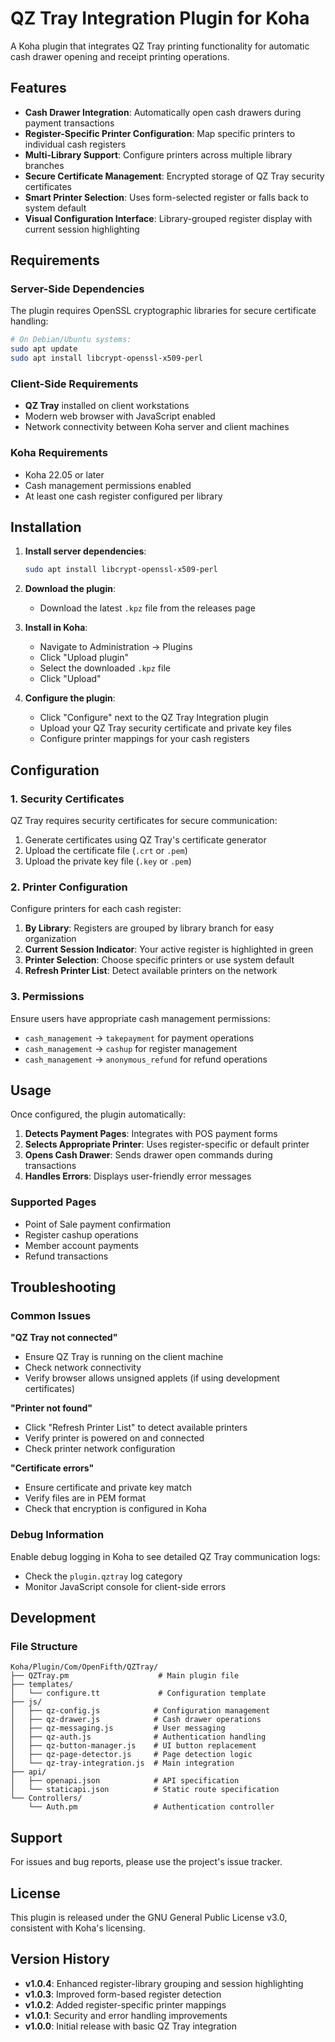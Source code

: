 # QZ Tray Integration Plugin for Koha

A Koha plugin that integrates QZ Tray printing functionality for automatic cash drawer opening and receipt printing operations.

## Features

- **Cash Drawer Integration**: Automatically open cash drawers during payment transactions
- **Register-Specific Printer Configuration**: Map specific printers to individual cash registers
- **Multi-Library Support**: Configure printers across multiple library branches
- **Secure Certificate Management**: Encrypted storage of QZ Tray security certificates
- **Smart Printer Selection**: Uses form-selected register or falls back to system default
- **Visual Configuration Interface**: Library-grouped register display with current session highlighting

## Requirements

### Server-Side Dependencies

The plugin requires OpenSSL cryptographic libraries for secure certificate handling:

```bash
# On Debian/Ubuntu systems:
sudo apt update
sudo apt install libcrypt-openssl-x509-perl
```

### Client-Side Requirements

- **QZ Tray** installed on client workstations
- Modern web browser with JavaScript enabled
- Network connectivity between Koha server and client machines

### Koha Requirements

- Koha 22.05 or later
- Cash management permissions enabled
- At least one cash register configured per library

## Installation

1. **Install server dependencies**:
   ```bash
   sudo apt install libcrypt-openssl-x509-perl
   ```

2. **Download the plugin**:
   - Download the latest `.kpz` file from the releases page

3. **Install in Koha**:
   - Navigate to Administration → Plugins
   - Click "Upload plugin"
   - Select the downloaded `.kpz` file
   - Click "Upload"

4. **Configure the plugin**:
   - Click "Configure" next to the QZ Tray Integration plugin
   - Upload your QZ Tray security certificate and private key files
   - Configure printer mappings for your cash registers

## Configuration

### 1. Security Certificates

QZ Tray requires security certificates for secure communication:

1. Generate certificates using QZ Tray's certificate generator
2. Upload the certificate file (`.crt` or `.pem`)
3. Upload the private key file (`.key` or `.pem`)

### 2. Printer Configuration

Configure printers for each cash register:

1. **By Library**: Registers are grouped by library branch for easy organization
2. **Current Session Indicator**: Your active register is highlighted in green
3. **Printer Selection**: Choose specific printers or use system default
4. **Refresh Printer List**: Detect available printers on the network

### 3. Permissions

Ensure users have appropriate cash management permissions:
- `cash_management` → `takepayment` for payment operations
- `cash_management` → `cashup` for register management
- `cash_management` → `anonymous_refund` for refund operations

## Usage

Once configured, the plugin automatically:

1. **Detects Payment Pages**: Integrates with POS payment forms
2. **Selects Appropriate Printer**: Uses register-specific or default printer
3. **Opens Cash Drawer**: Sends drawer open commands during transactions
4. **Handles Errors**: Displays user-friendly error messages

### Supported Pages

- Point of Sale payment confirmation
- Register cashup operations
- Member account payments
- Refund transactions

## Troubleshooting

### Common Issues

**"QZ Tray not connected"**
- Ensure QZ Tray is running on the client machine
- Check network connectivity
- Verify browser allows unsigned applets (if using development certificates)

**"Printer not found"**
- Click "Refresh Printer List" to detect available printers
- Verify printer is powered on and connected
- Check printer network configuration

**"Certificate errors"**
- Ensure certificate and private key match
- Verify files are in PEM format
- Check that encryption is configured in Koha

### Debug Information

Enable debug logging in Koha to see detailed QZ Tray communication logs:
- Check the `plugin.qztray` log category
- Monitor JavaScript console for client-side errors

## Development

### File Structure

```
Koha/Plugin/Com/OpenFifth/QZTray/
├── QZTray.pm                    # Main plugin file
├── templates/
│   └── configure.tt             # Configuration template
├── js/
│   ├── qz-config.js            # Configuration management
│   ├── qz-drawer.js            # Cash drawer operations
│   ├── qz-messaging.js         # User messaging
│   ├── qz-auth.js              # Authentication handling
│   ├── qz-button-manager.js    # UI button replacement
│   ├── qz-page-detector.js     # Page detection logic
│   └── qz-tray-integration.js  # Main integration
├── api/
│   ├── openapi.json            # API specification
│   └── staticapi.json          # Static route specification
└── Controllers/
    └── Auth.pm                 # Authentication controller
```

## Support

For issues and bug reports, please use the project's issue tracker.

## License

This plugin is released under the GNU General Public License v3.0, consistent with Koha's licensing.

## Version History

- **v1.0.4**: Enhanced register-library grouping and session highlighting
- **v1.0.3**: Improved form-based register detection
- **v1.0.2**: Added register-specific printer mappings
- **v1.0.1**: Security and error handling improvements
- **v1.0.0**: Initial release with basic QZ Tray integration